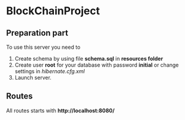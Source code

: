 # BlockChainProject

## Preparation part
To use this server you need to 
1. Create schema by using file **schema.sql** in **resources folder**
2. Create user **root** for your database with password **initial** or change settings in *hibernate.cfg.xml*
3. Launch server.
## Routes 
All routes starts with <b>http://localhost:8080/</b>